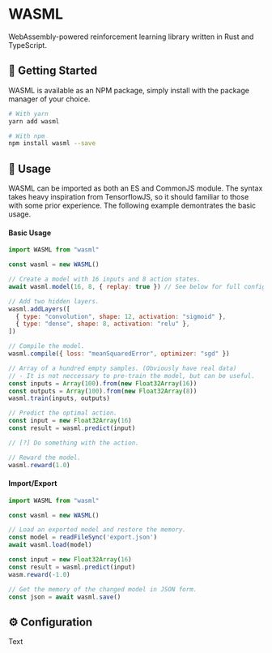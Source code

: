 # WASML
WebAssembly-powered reinforcement learning library written in Rust and TypeScript. 

## 🚀 Getting Started
WASML is available as an NPM package, simply install with the package manager of your choice.
```sh
# With yarn
yarn add wasml

# With npm
npm install wasml --save
```

## 💾 Usage

WASML can be imported as both an ES and CommonJS module. The syntax takes heavy inspiration from TensorflowJS, so it should familiar to those with some prior experience. The following example demontrates the basic usage.

#### Basic Usage
```jsx
import WASML from "wasml"

const wasml = new WASML()

// Create a model with 16 inputs and 8 action states.
await wasml.model(16, 8, { replay: true }) // See below for full configuration options.

// Add two hidden layers.
wasml.addLayers([
  { type: "convolution", shape: 12, activation: "sigmoid" },
  { type: "dense", shape: 8, activation: "relu" },
])

// Compile the model.
wasml.compile({ loss: "meanSquaredError", optimizer: "sgd" })

// Array of a hundred empty samples. (Obviously have real data)
// - It is not neccessary to pre-train the model, but can be useful.
const inputs = Array(100).from(new Float32Array(16))
const outputs = Array(100).from(new Float32Array(8))
wasml.train(inputs, outputs)

// Predict the optimal action.
const input = new Float32Array(16)
const result = wasml.predict(input)

// [?] Do something with the action.

// Reward the model.
wasml.reward(1.0)

```

#### Import/Export
```jsx
import WASML from "wasml"

const wasml = new WASML()

// Load an exported model and restore the memory.
const model = readFileSync('export.json')
await wasml.load(model)

const input = new Float32Array(16)
const result = wasml.predict(input)
wasm.reward(-1.0)

// Get the memory of the changed model in JSON form.
const json = await wasml.save()
```

## ⚙️ Configuration
Text